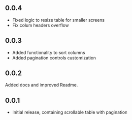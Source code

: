 ## 0.0.4

* Fixed logic to resize table for smaller screens
* Fix colum headers overflow

## 0.0.3

* Added functionality to sort columns
* Added pagination controls customization

## 0.0.2

Added docs and improved Readme.

## 0.0.1

* Initial release, containing scrollable table with pagination

